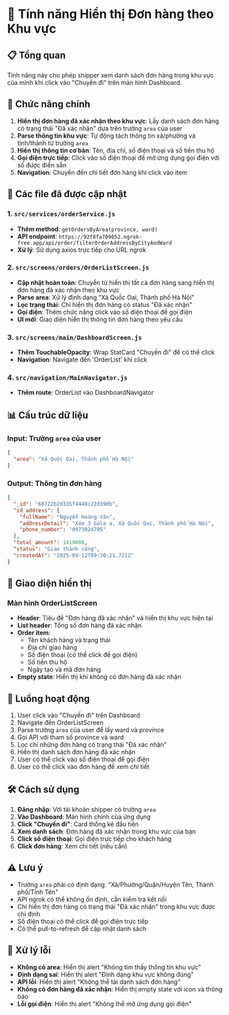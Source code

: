 # 🚚 Tính năng Hiển thị Đơn hàng theo Khu vực

## 📋 Tổng quan

Tính năng này cho phép shipper xem danh sách đơn hàng trong khu vực của mình khi click vào "Chuyến đi" trên màn hình Dashboard.

## 🎯 Chức năng chính

1. **Hiển thị đơn hàng đã xác nhận theo khu vực**: Lấy danh sách đơn hàng có trạng thái "Đã xác nhận" dựa trên trường `area` của user
2. **Parse thông tin khu vực**: Tự động tách thông tin xã/phường và tỉnh/thành từ trường `area`
3. **Hiển thị thông tin cơ bản**: Tên, địa chỉ, số điện thoại và số tiền thu hộ
4. **Gọi điện trực tiếp**: Click vào số điện thoại để mở ứng dụng gọi điện với số được điền sẵn
5. **Navigation**: Chuyển đến chi tiết đơn hàng khi click vào item

## 🔧 Các file đã được cập nhật

### 1. `src/services/orderService.js`
- **Thêm method**: `getOrdersByArea(province, ward)`
- **API endpoint**: `https://92f8fa709052.ngrok-free.app/api/order/filterOrderAddressByCityAndWard`
- **Xử lý**: Sử dụng axios trực tiếp cho URL ngrok

### 2. `src/screens/orders/OrderListScreen.js`
- **Cập nhật hoàn toàn**: Chuyển từ hiển thị tất cả đơn hàng sang hiển thị đơn hàng đã xác nhận theo khu vực
- **Parse area**: Xử lý định dạng "Xã Quốc Oai, Thành phố Hà Nội"
- **Lọc trạng thái**: Chỉ hiển thị đơn hàng có status "Đã xác nhận"
- **Gọi điện**: Thêm chức năng click vào số điện thoại để gọi điện
- **UI mới**: Giao diện hiển thị thông tin đơn hàng theo yêu cầu

### 3. `src/screens/main/DashboardScreen.js`
- **Thêm TouchableOpacity**: Wrap StatCard "Chuyến đi" để có thể click
- **Navigation**: Navigate đến 'OrderList' khi click

### 4. `src/navigation/MainNavigator.js`
- **Thêm route**: OrderList vào DashboardNavigator

## 📊 Cấu trúc dữ liệu

### Input: Trường `area` của user
```json
{
  "area": "Xã Quốc Oai, Thành phố Hà Nội"
}
```

### Output: Thông tin đơn hàng
```json
{
  "_id": "68722b2d335f4448c22d390b",
  "id_address": {
    "fullName": "Nguyễn Hoàng Văn",
    "addressDetail": "Xóm 3 bala a, Xã Quốc Oai, Thành phố Hà Nội",
    "phone_number": "0973024795"
  },
  "total_amount": 1419000,
  "status": "Giao thành công",
  "createdAt": "2025-09-12T09:30:21.721Z"
}
```

## 🎨 Giao diện hiển thị

### Màn hình OrderListScreen
- **Header**: Tiêu đề "Đơn hàng đã xác nhận" và hiển thị khu vực hiện tại
- **List header**: Tổng số đơn hàng đã xác nhận
- **Order item**: 
  - Tên khách hàng và trạng thái
  - Địa chỉ giao hàng
  - Số điện thoại (có thể click để gọi điện)
  - Số tiền thu hộ
  - Ngày tạo và mã đơn hàng
- **Empty state**: Hiển thị khi không có đơn hàng đã xác nhận

## 🔄 Luồng hoạt động

1. User click vào "Chuyến đi" trên Dashboard
2. Navigate đến OrderListScreen
3. Parse trường `area` của user để lấy ward và province
4. Gọi API với tham số province và ward
5. Lọc chỉ những đơn hàng có trạng thái "Đã xác nhận"
6. Hiển thị danh sách đơn hàng đã xác nhận
7. User có thể click vào số điện thoại để gọi điện
8. User có thể click vào đơn hàng để xem chi tiết

## 🛠️ Cách sử dụng

1. **Đăng nhập**: Với tài khoản shipper có trường `area`
2. **Vào Dashboard**: Màn hình chính của ứng dụng
3. **Click "Chuyến đi"**: Card thống kê đầu tiên
4. **Xem danh sách**: Đơn hàng đã xác nhận trong khu vực của bạn
5. **Click số điện thoại**: Gọi điện trực tiếp cho khách hàng
6. **Click đơn hàng**: Xem chi tiết (nếu cần)

## ⚠️ Lưu ý

- Trường `area` phải có định dạng: "Xã/Phường/Quận/Huyện Tên, Thành phố/Tỉnh Tên"
- API ngrok có thể không ổn định, cần kiểm tra kết nối
- Chỉ hiển thị đơn hàng có trạng thái "Đã xác nhận" trong khu vực được chỉ định
- Số điện thoại có thể click để gọi điện trực tiếp
- Có thể pull-to-refresh để cập nhật danh sách

## 🐛 Xử lý lỗi

- **Không có area**: Hiển thị alert "Không tìm thấy thông tin khu vực"
- **Định dạng sai**: Hiển thị alert "Định dạng khu vực không đúng"
- **API lỗi**: Hiển thị alert "Không thể tải danh sách đơn hàng"
- **Không có đơn hàng đã xác nhận**: Hiển thị empty state với icon và thông báo
- **Lỗi gọi điện**: Hiển thị alert "Không thể mở ứng dụng gọi điện" 